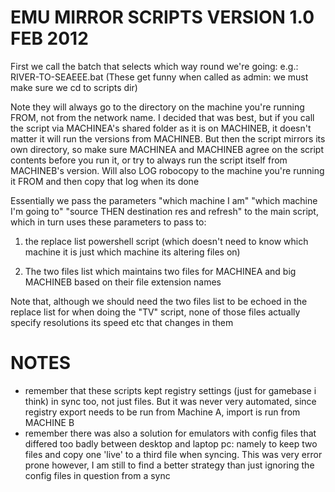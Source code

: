 EMU MIRROR SCRIPTS VERSION 1.0 FEB 2012
=======================================

First we call the batch that selects which way round we're going: e.g.: RIVER-TO-SEAEEE.bat (These get funny when called as admin: we must make sure we cd to scripts dir)

Note they will always go to the directory on the machine you're running FROM, not from the network name. I decided that was best, but if you call the script via MACHINEA's shared folder as it is on MACHINEB, it doesn't matter it will run the versions from MACHINEB. But then the script mirrors its own directory, so make sure MACHINEA and MACHINEB agree on the script contents before you run it, or try to always run the script itself from MACHINEB's version. Will also LOG robocopy to the machine you're running it FROM and then copy that log when its done

Essentially we pass the parameters "which machine I am" "which machine I'm going to" "source THEN destination res and refresh" to the main script, which in turn uses these parameters to pass to:

1) the replace list powershell script (which doesn't need to know which machine it is just which machine its altering files on)

2) The two files list which maintains two files for MACHINEA and big MACHINEB based on their file extension names 

Note that, although we should need the two files list to be echoed in the replace list for when doing the "TV" script, none of those files actually specify resolutions its speed etc that changes in them


NOTES
=====
* remember that these scripts kept registry settings (just for gamebase i think) in sync too, not just files. But it was never very automated, since registry export needs to be run from Machine A, import is run from MACHINE B
* remember there was also a solution for emulators with config files that differed too badly between desktop and laptop pc: namely to keep two files and copy one 'live' to a third file when syncing. This was very error prone however, I am still to find a better strategy than just ignoring the config files in question from a sync